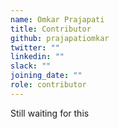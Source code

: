 ```yaml
---
name: Omkar Prajapati 
title: Contributor
github: prajapatiomkar
twitter: ""
linkedin: ""
slack: ""
joining_date: ""
role: contributor
---
```


Still waiting for this
